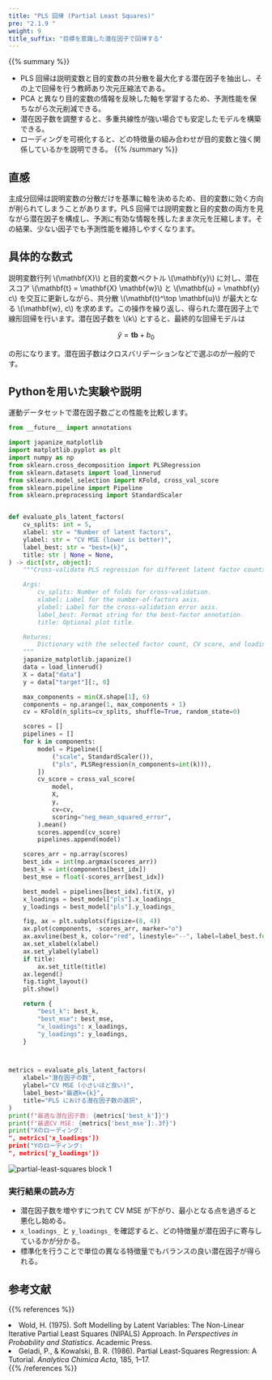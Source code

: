 ```yaml
---
title: "PLS 回帰 (Partial Least Squares)"
pre: "2.1.9 "
weight: 9
title_suffix: "目標を意識した潜在因子で回帰する"
---
```


{{% summary %}}
- PLS 回帰は説明変数と目的変数の共分散を最大化する潜在因子を抽出し、その上で回帰を行う教師あり次元圧縮法である。
- PCA と異なり目的変数の情報を反映した軸を学習するため、予測性能を保ちながら次元削減できる。
- 潜在因子数を調整すると、多重共線性が強い場合でも安定したモデルを構築できる。
- ローディングを可視化すると、どの特徴量の組み合わせが目的変数と強く関係しているかを説明できる。
{{% /summary %}}

## 直感
主成分回帰は説明変数の分散だけを基準に軸を決めるため、目的変数に効く方向が削られてしまうことがあります。PLS 回帰では説明変数と目的変数の両方を見ながら潜在因子を構成し、予測に有効な情報を残したまま次元を圧縮します。その結果、少ない因子でも予測性能を維持しやすくなります。

## 具体的な数式
説明変数行列 \\(\mathbf{X}\\) と目的変数ベクトル \\(\mathbf{y}\\) に対し、潜在スコア \\(\mathbf{t} = \mathbf{X} \mathbf{w}\\) と \\(\mathbf{u} = \mathbf{y} c\\) を交互に更新しながら、共分散 \\(\mathbf{t}^\top \mathbf{u}\\) が最大となる \\(\mathbf{w}, c\\) を求めます。この操作を繰り返し、得られた潜在因子上で線形回帰を行います。潜在因子数を \\(k\\) とすると、最終的な回帰モデルは

$$
\hat{y} = \mathbf{t} \boldsymbol{b} + b_0
$$

の形になります。潜在因子数はクロスバリデーションなどで選ぶのが一般的です。

## Pythonを用いた実験や説明
運動データセットで潜在因子数ごとの性能を比較します。

```python
from __future__ import annotations

import japanize_matplotlib
import matplotlib.pyplot as plt
import numpy as np
from sklearn.cross_decomposition import PLSRegression
from sklearn.datasets import load_linnerud
from sklearn.model_selection import KFold, cross_val_score
from sklearn.pipeline import Pipeline
from sklearn.preprocessing import StandardScaler


def evaluate_pls_latent_factors(
    cv_splits: int = 5,
    xlabel: str = "Number of latent factors",
    ylabel: str = "CV MSE (lower is better)",
    label_best: str = "best={k}",
    title: str | None = None,
) -> dict[str, object]:
    """Cross-validate PLS regression for different latent factor counts.

    Args:
        cv_splits: Number of folds for cross-validation.
        xlabel: Label for the number-of-factors axis.
        ylabel: Label for the cross-validation error axis.
        label_best: Format string for the best-factor annotation.
        title: Optional plot title.

    Returns:
        Dictionary with the selected factor count, CV score, and loadings.
    """
    japanize_matplotlib.japanize()
    data = load_linnerud()
    X = data["data"]
    y = data["target"][:, 0]

    max_components = min(X.shape[1], 6)
    components = np.arange(1, max_components + 1)
    cv = KFold(n_splits=cv_splits, shuffle=True, random_state=0)

    scores = []
    pipelines = []
    for k in components:
        model = Pipeline([
            ("scale", StandardScaler()),
            ("pls", PLSRegression(n_components=int(k))),
        ])
        cv_score = cross_val_score(
            model,
            X,
            y,
            cv=cv,
            scoring="neg_mean_squared_error",
        ).mean()
        scores.append(cv_score)
        pipelines.append(model)

    scores_arr = np.array(scores)
    best_idx = int(np.argmax(scores_arr))
    best_k = int(components[best_idx])
    best_mse = float(-scores_arr[best_idx])

    best_model = pipelines[best_idx].fit(X, y)
    x_loadings = best_model["pls"].x_loadings_
    y_loadings = best_model["pls"].y_loadings_

    fig, ax = plt.subplots(figsize=(8, 4))
    ax.plot(components, -scores_arr, marker="o")
    ax.axvline(best_k, color="red", linestyle="--", label=label_best.format(k=best_k))
    ax.set_xlabel(xlabel)
    ax.set_ylabel(ylabel)
    if title:
        ax.set_title(title)
    ax.legend()
    fig.tight_layout()
    plt.show()

    return {
        "best_k": best_k,
        "best_mse": best_mse,
        "x_loadings": x_loadings,
        "y_loadings": y_loadings,
    }



metrics = evaluate_pls_latent_factors(
    xlabel="潜在因子の数",
    ylabel="CV MSE (小さいほど良い)",
    label_best="最適k={k}",
    title="PLS における潜在因子数の選択",
)
print(f"最適な潜在因子数: {metrics['best_k']}")
print(f"最適CV MSE: {metrics['best_mse']:.3f}")
print("Xのローディング:
", metrics['x_loadings'])
print("Yのローディング:
", metrics['y_loadings'])

```

![partial-least-squares block 1](/images/basic/regression/partial-least-squares_block01_ja.png)

### 実行結果の読み方
- 潜在因子数を増やすにつれて CV MSE が下がり、最小となる点を過ぎると悪化し始める。
- `x_loadings_` と `y_loadings_` を確認すると、どの特徴量が潜在因子に寄与しているかが分かる。
- 標準化を行うことで単位の異なる特徴量でもバランスの良い潜在因子が得られる。

## 参考文献
{{% references %}}
<li>Wold, H. (1975). Soft Modelling by Latent Variables: The Non-Linear Iterative Partial Least Squares (NIPALS) Approach. In <i>Perspectives in Probability and Statistics</i>. Academic Press.</li>
<li>Geladi, P., &amp; Kowalski, B. R. (1986). Partial Least-Squares Regression: A Tutorial. <i>Analytica Chimica Acta</i>, 185, 1–17.</li>
{{% /references %}}
